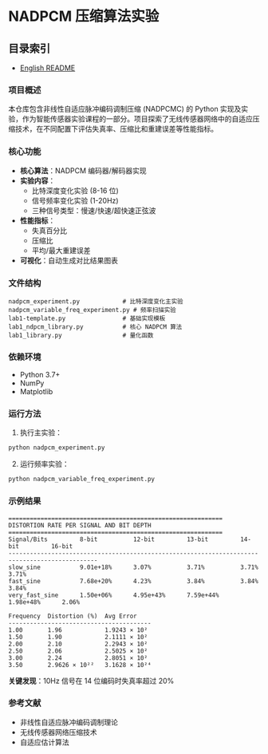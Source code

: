 # NADPCM 压缩算法实验

## 目录索引
- [English README](README.md)

### 项目概述
本仓库包含非线性自适应脉冲编码调制压缩 (NADPCMC) 的 Python 实现及实验，作为智能传感器实验课程的一部分。项目探索了无线传感器网络中的自适应压缩技术，在不同配置下评估失真率、压缩比和重建误差等性能指标。

### 核心功能
- **核心算法**：NADPCM 编码器/解码器实现
- **实验内容**：
  - 比特深度变化实验 (8-16 位)
  - 信号频率变化实验 (1-20Hz)
  - 三种信号类型：慢速/快速/超快速正弦波
- **性能指标**：
  - 失真百分比
  - 压缩比
  - 平均/最大重建误差
- **可视化**：自动生成对比结果图表

### 文件结构
```
nadpcm_experiment.py            # 比特深度变化主实验
nadpcm_variable_freq_experiment.py # 频率扫描实验
lab1-template.py                # 基础实现模板
lab1_ndpcm_library.py           # 核心 NADPCM 算法
lab1_library.py                 # 量化函数
```

### 依赖环境
- Python 3.7+
- NumPy
- Matplotlib

### 运行方法
1. 执行主实验：
```bash
python nadpcm_experiment.py
```
2. 运行频率实验：
```bash
python nadpcm_variable_freq_experiment.py
```

### 示例结果
```
============================================================
DISTORTION RATE PER SIGNAL AND BIT DEPTH
============================================================
Signal/Bits         8-bit          12-bit         13-bit         14-bit         16-bit
-----------------------------------------------------------------------------------------------
slow_sine           9.01e+18%      3.07%          3.71%          3.71%          3.71%
fast_sine           7.68e+20%      4.23%          3.84%          3.84%          3.84%
very_fast_sine      1.50e+06%      4.95e+43%      7.59e+44%      1.98e+48%      2.06%

Frequency  Distortion (%)  Avg Error
----------------------------------------
1.00       1.96            1.9243 × 10²
1.50       1.90            2.1111 × 10²
2.00       2.10            2.2943 × 10²
2.50       2.06            2.5025 × 10²
3.00       2.24            2.8051 × 10²
3.50       2.9626 × 10²²   3.1628 × 10²⁴

```
**关键发现**：10Hz 信号在 14 位编码时失真率超过 20%

### 参考文献
- 非线性自适应脉冲编码调制理论
- 无线传感器网络压缩技术
- 自适应估计算法
